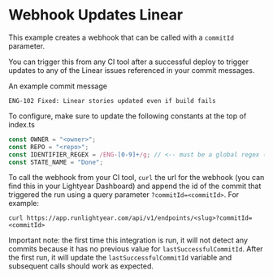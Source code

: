 # Webhook Updates Linear

This example creates a webhook that can be called with a `commitId` parameter. 

You can trigger this from any CI tool after a successful deploy to trigger updates to any of the Linear issues referenced in your commit messages. 

An example commit message

```text
ENG-102 Fixed: Linear stories updated even if build fails
```

To configure, make sure to update the following constants at the top of index.ts

```typescript
const OWNER = "<owner>";
const REPO = "<repo>";
const IDENTIFIER_REGEX = /ENG-[0-9]+/g; // <-- must be a global regex (ends with /g)
const STATE_NAME = "Done";
```

To call the webhook from your CI tool, `curl` the url for the webhook (you can find this in your Lightyear Dashboard) and append the id of the commit that triggered the run using a query parameter `?commitId=<commitId>`. For example: 

```shell
curl https://app.runlightyear.com/api/v1/endpoints/<slug>?commitId=<commitId>
```

Important note: the first time this integration is run, it will not detect any commits because it has no previous value for `lastSuccessfulCommitId`. After the first run, it will update the `lastSuccessfulCommitId` variable and subsequent calls should work as expected.

